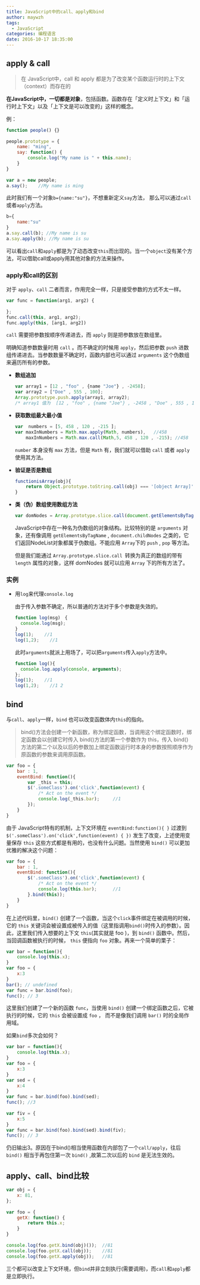 ```yaml
---
title: JavaScript中的call、apply和bind
author: maywzh
tags:
  - JavaScript
categories: 编程语言
date: 2016-10-17 18:35:00
---
```

## apply & call
 
> 在 JavaScript中，call 和 apply 都是为了改变某个函数运行时的上下文（context）而存在的 

**在JavaScript中，一切都是对象**，包括函数。函数存在「定义时上下文」和「运行时上下文」以及「上下文是可以改变的」这样的概念。

<!--more-->

例：

```JavaScript
function people() {}
 
people.prototype = {
    name: "ming",
    say: function() {
        console.log("My name is " + this.name);
    }
}
 
var a = new people;
a.say();    //My name is ming
```

此时我们有一个对象`b={name:"su"}`，不想重新定义`say`方法， 那么可以通过`call`或者`apply`方法。

```JavaScript
b={
	name:"su"
}
a.say.call(b); //My name is su
a.say.apply(b); //My name is su
```

可以看出`call`和`apply`都是为了动态改变`this`而出现的。当一个`object`没有某个方法，可以借助call或apply用其他对象的方法来操作。

### apply和call的区别

对于 `apply`、`call` 二者而言，作用完全一样，只是接受参数的方式不太一样。

```JavaScript
var func = function(arg1, arg2) {
     
};
func.call(this, arg1, arg2);
func.apply(this, [arg1, arg2])
```

`call` 需要把参数按顺序传递进去，而 `apply` 则是把参数放在数组里。　

明确知道参数数量时用 `call` 。而不确定的时候用 `apply`，然后把参数 `push` 进数组传递进去。当参数数量不确定时，函数内部也可以通过 `arguments` 这个伪数组来遍历所有的参数。

- **数组追加**

  ```JavaScript
  var array1 = [12 , "foo" , {name "Joe"} , -2458]; 
  var array2 = ["Doe" , 555 , 100]; 
  Array.prototype.push.apply(array1, array2); 
  /* array1 值为  [12 , "foo" , {name "Joe"} , -2458 , "Doe" , 555 , 100] */
  ```


- **获取数组最大最小值**

  ```JavaScript
  var  numbers = [5, 458 , 120 , -215 ]; 
  var maxInNumbers = Math.max.apply(Math, numbers),   //458
      maxInNumbers = Math.max.call(Math,5, 458 , 120 , -215); //458
  ```

  `number` 本身没有 `max` 方法，但是 `Math` 有，我们就可以借助 `call` 或者 `apply` 使用其方法。

- **验证是否是数组**

  ```JavaScript
  functionisArray(obj){ 
      return Object.prototype.toString.call(obj) === '[object Array]' ;
  }
  ```


- **类（伪）数组使用数组方法**

  ```JavaScript
  var domNodes = Array.prototype.slice.call(document.getElementsByTagName("*"));
  ```

  JavaScript中存在一种名为伪数组的对象结构。比较特别的是 `arguments` 对象，还有像调用 `getElementsByTagName` , `document.childNodes` 之类的，它们返回NodeList对象都属于伪数组。不能应用 `Array`下的 `push` , `pop` 等方法。

  但是我们能通过 `Array.prototype.slice.call `转换为真正的数组的带有 `length` 属性的对象，这样 domNodes 就可以应用 `Array` 下的所有方法了。

### 实例

- 用`log`来代理`console.log`

  由于传入参数不确定，所以普通的方法对于多个参数是失效的。

  ```JavaScript
  function log(msg)　{
    console.log(msg);
  }
  log(1);    //1
  log(1,2);    //1
  ```

  此时`arguments`就派上用场了，可以把`arguments`传入`apply`方法中。

  ```JavaScript
  function log(){
    console.log.apply(console, arguments);
  };
  log(1);    //1
  log(1,2);    //1 2
  ```



## bind

与`call`、`apply`一样，`bind` 也可以改变函数体内` this `的指向。

> bind()方法会创建一个新函数，称为绑定函数，当调用这个绑定函数时，绑定函数会以创建它时传入 bind()方法的第一个参数作为 this，传入 bind() 方法的第二个以及以后的参数加上绑定函数运行时本身的参数按照顺序作为原函数的参数来调用原函数。

```JavaScript
var foo = {
    bar : 1,
    eventBind: function(){
        var _this = this;
        $('.someClass').on('click',function(event) {
            /* Act on the event */
            console.log(_this.bar);     //1
        });
    }
}
```

由于 JavaScript特有的机制，上下文环境在 `eventBind:function(){ }` 过渡到 `$('.someClass').on('click',function(event) { })` 发生了改变，上述使用变量保存 `this` 这些方式都是有用的，也没有什么问题。当然使用 `bind()` 可以更加优雅的解决这个问题：

```JavaScript
var foo = {
    bar : 1,
    eventBind: function(){
        $('.someClass').on('click',function(event) {
            /* Act on the event */
            console.log(this.bar);      //1
        }.bind(this));
    }
}
```

在上述代码里，`bind()` 创建了一个函数，当这个`click`事件绑定在被调用的时候，它的 `this` 关键词会被设置成被传入的值（这里指调用`bind()`时传入的参数）。因此，这里我们传入想要的上下文 `this`(其实就是 foo )，到 `bind()` 函数中。然后，当回调函数被执行的时候， `this` 便指向 `foo` 对象。再来一个简单的栗子：

```JavaScript
var bar = function(){
	console.log(this.x);
}
var foo = {
	x:3
}
bar(); // undefined
var func = bar.bind(foo);
func(); // 3
```

这里我们创建了一个新的函数 `func`，当使用 `bind()` 创建一个绑定函数之后，它被执行的时候，它的 `this` 会被设置成 `foo` ， 而不是像我们调用 `bar()` 时的全局作用域。



如果`bind`多次会如何？

```JavaScript
var bar = function(){
    console.log(this.x);
}
var foo = {
    x:3
}
var sed = {
    x:4
}
var func = bar.bind(foo).bind(sed);
func(); //3
 
var fiv = {
    x:5
}
var func = bar.bind(foo).bind(sed).bind(fiv);
func(); // 3
```

仍旧输出3。原因在于bind()相当使用函数在内部包了一个`call/apply`，往后 `bind()` 相当于再包住第一次 `bind()` ,故第二次以后的 `bind` 是无法生效的。

## apply、call、bind比较

```JavaScript
var obj = {
    x: 81,
};
 
var foo = {
    getX: function() {
        return this.x;
    }
}
 
console.log(foo.getX.bind(obj)());  //81
console.log(foo.getX.call(obj));    //81
console.log(foo.getX.apply(obj));   //81
```

三个都可以改变上下文环境，但`bind`并非立刻执行(需要调用)，而`call`和`apply`都是立即执行。